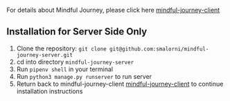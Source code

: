 For details about Mindful Journey, please click here <a href="https://github.com/smalorni/mindful-journey-client" target="_blank">mindful-journey-client</a> 

## Installation for Server Side Only
1. Clone the repository: `git clone git@github.com:smalorni/mindful-journey-server.git`
2. cd into directory `mindful-journey-server`
3. Run `pipenv shell` in your terminal
4. Run `python3 manage.py runserver` to run server
5. Return back to mindful-journey-client <a href="https://github.com/smalorni/mindful-journey-client" target="_blank">mindful-journey-client</a> to continue installation instructions
